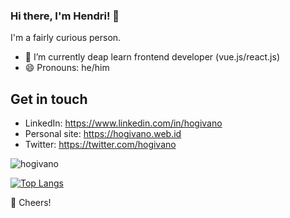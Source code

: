 ### Hi there, I'm Hendri! 👋
I'm a fairly curious person.

- 🌱 I’m currently deap learn frontend developer (vue.js/react.js)
- 😄 Pronouns: he/him

## Get in touch
- LinkedIn: https://www.linkedin.com/in/hogivano
- Personal site: https://hogivano.web.id
- Twitter: https://twitter.com/hogivano

<img src="https://github-readme-stats.vercel.app/api?username=hogivano&show_icons=true" alt="hogivano" />

[![Top Langs](https://github-readme-stats.vercel.app/api/top-langs/?username=hogivano&layout=compact)](https://github.com/anuraghazra/github-readme-stats)

🥂 Cheers!
